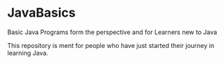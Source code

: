 # JavaBasics
Basic Java Programs form the perspective and for Learners new to Java

This repository is ment for people who have just started their journey in learning Java.

